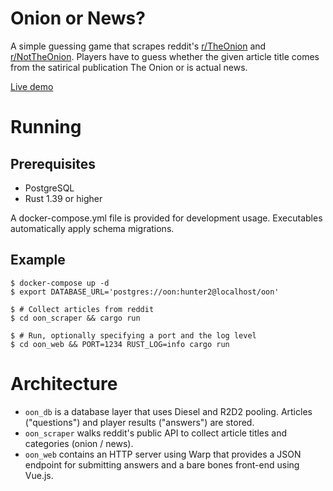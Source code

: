# Onion or News?

A simple guessing game that scrapes reddit's
[r/TheOnion](https://reddit.com/r/TheOnion) and
[r/NotTheOnion](https://reddit.com/r/nottheonion).
Players have to guess whether the given article title
comes from the satirical publication The Onion
or is actual news.

[Live demo](https://onionornews.com)

# Running

## Prerequisites
* PostgreSQL
* Rust 1.39 or higher

A docker-compose.yml file is provided for development usage.
Executables automatically apply schema migrations.

## Example

    $ docker-compose up -d
    $ export DATABASE_URL='postgres://oon:hunter2@localhost/oon'
    
    $ # Collect articles from reddit
    $ cd oon_scraper && cargo run
    
    $ # Run, optionally specifying a port and the log level
    $ cd oon_web && PORT=1234 RUST_LOG=info cargo run

# Architecture

* `oon_db` is a database layer that uses Diesel and R2D2 pooling.
  Articles ("questions") and player results ("answers") are stored.
* `oon_scraper` walks reddit's public API
  to collect article titles and categories (onion / news).
* `oon_web` contains an HTTP server using Warp
  that provides a JSON endpoint for submitting answers
  and a bare bones front-end using Vue.js.
